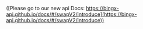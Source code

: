 ([Please go to our new api Docs: https://bingx-api.github.io/docs/#/swapV2/introduce](https://bingx-api.github.io/docs/#/swapV2/introduce))
